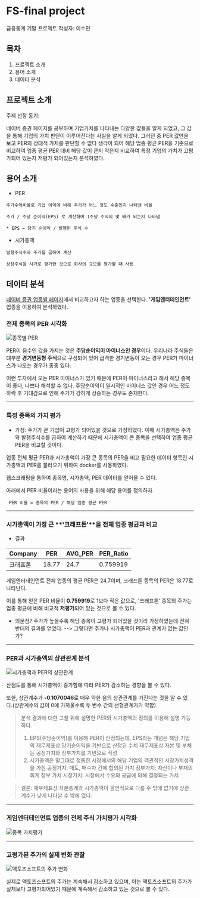 
# FS-final project
금융통계 기말 프로젝트
작성자: 이수민

## 목차
1. 프로젝트 소개
2. 용어 소개
3. 데이터 분석

## 프로젝트 소개
주제 선정 동기:

네이버 증권 페이지를 공부하며 기업가치를 나타내는 다양한 값들을 알게 되었고, 그 값을 통해 기업의 가치 판단이 이루어진다는 사실을 알게 되었다. 그러던 중 PER 값만을 보고 PER의 상대적 가치를 판단할 수 없다 생각이 되어 해당 업종 평균 PER을 기준으로 비교하여 업종 평균 PER 대비 해당 값이 큰지 작은지 비교하여 특정 기업의 가치가 고평가되어 있는지 저평가 되어있는지 분석하였다.


## 용어 소개

* PER
```
주가수익비율로 기업 이익에 비해 주가가 어느 정도 수준인지 나타낸 비율

주가 / 주당 순이익(EPS) 로 계산하며 1주당 수익의 몇 배가 되는지 나타냄

* EPS = 당기 순이익 / 발행된 주식 수
```

* 시가총액
```
발행주식수와 주가를 곱하여 계산

상장주식을 시가로 평가한 것으로 회사의 규모를 평가할 때 사용
```

## 데이터 분석

[네이버 증권 업종별 페이지](https://finance.naver.com/sise/sise_group.naver?type=upjong)에서 비교하고자 하는 업종을 선택한다. 
**'게임엔터테인먼트'** 업종을 이용하여 분석하였다.

### 전체 종목의 PER 시각화
![종목별 PER](https://github.com/soomeng/FS-final-project/assets/127038026/942016a3-d621-4fc7-a677-15c256b187ca)

PER이 음수인 값을 가지는 것은 **주당순이익이 마이너스인 경우**이다. 
우리나라 주식들은 대부분 **경기변동형 주식**으로 구성되어 있어 급격한 경기변동이 오는 경우 PER가 마이너스가 나오는 경우가 종종 있다. 

이런 투자에서 오는 PER 마이너스가 있기 때문에 PER이 마이너스라고 해서 해당 종목이 좋다, 나쁘다 해석할 수 없다.  주당순이익이 일시적인 마이너스 값인 경우 어느 정도 하락 후 기대감으로 인해 주가가 강하게 상승하는 경우도 존재한다.

---
### 특정 종목의 가치 평가

* 가정: 주가가 큰 기업이 고평가 되어있을 것으로 가정하였다.   이때 시가총액은 주가와 발행주식수를 곱하여 계산하기 때문에 시가총액이 큰 종목을 선택하여 업종 평균 PER을 비교할 것이다. 

업종 전체 평균 PER과 시가총액이 가장 큰 종목의 PER을 비교 필요한 데이터 항목인 시가총액과 PER를 불러오기 위하여 docker를 사용하였다.

웹스크래핑을 통하여 종목명, 시가총액, PER 데이터를 얻어올 수 있다. 


아래에서 PER 비율이라는 용어의 사용을 위해 해당 용어를 정의하자.
```
 PER 비율 = 종목의 PER / 해당 업종 평균 PER
```
---
### 시가총액이 가장 큰 **'크래프톤'**을 전체 업종 평균과 비교

* 결과

|Company | PER  |AVG_PER|PER_Ratio|
|--------|------|-------|---------|
|크래프톤 |18.77 |24.7   | 0.759919|

게임엔터테인먼트 전체 업종의 평균 PER은 24.7이며, 크래프톤 종목의 PER은 18.77로 나타난다.

이를 통해 얻은 PER 비율이 **0.759919**로 1보다 작은 값으로, '크래프톤' 종목의 주가는 업종 평균에 비해 비교적 **저평가**되어 있는 것으로 볼 수 있다.


* 의문점?
주가가 높을수록 해당 종목이 고평가 되어있을 것이라 가정하였는데 전혀 반대의 결과를 얻었다.
--> 그렇다면 주가나 시가총액이 PER과 관계가 없는 값인가?

---
### PER과 시가총액의 상관관계 분석

![시가총액과 PER의 상관관계](https://github.com/soomeng/FS-final-project/assets/127038026/31674058-fd38-43e7-8674-fb3102eac818)

산점도를 통해 시가총액이 증가함에 따라 PER가 감소하는 경향을 볼 수 있다.

또한, 상관계수가 **-0.1070046**로 매우 약한 음의 상관관계를 가진다는 것을 알 수 있다.(상관계수의 값이 0에 가까울수록 두 변수 간의 선형관계가가 약함)



>분석 결과에 대한 고찰
위에 설명한 PER와 시가총액의 정의를 이용해 설명 가능하다.
>1.  EPS(주당순이익)를 이용해 PER이 산정되는데, EPS라는 개념은 해당 기업의 재무제표상 당기순이익을 기반으로 산정된 수치
재무제표상 자본 및 부채는 공정가치와 장부가치를 기반으로 작성
>2. 시가총액은 말그대로 정통한 시장에서의 해당 기업의 객관적인 시장가치성격을 가짐
공정가치: 매도, 매수자 간에 합의된 가치
장부가치: 자산이나 부채의 회계 장부 가치
시장가치: 시장에서 수요와 공급에 의해 결정되는 가치

>결론: 재무제표상 자본총계와 시가총액이 필연적으로 다를 수 밖에 없기에 상관계수가 낮게 나타날 수 밖에 없다.

---


### 게임엔터테인먼트 업종의 전체 주식 가치평가 시각화

![종목 가치평가](https://github.com/soomeng/FS-final-project/assets/127038026/556220fc-ad30-4c32-89ce-11c26781ce67)

---

### 고평가된 주가의 실제 변화 관찰
![액토즈소프트의 주가 변화](https://github.com/soomeng/FS-final-project/assets/127038026/4db253f1-81d2-4dba-9709-73a923216f94)

실제로 액토즈소프트의 주가는 계속해서 감소하고 있으며, 이는 액토즈소프트의 주가가 실제보다 고평가되어있기 때문에 계속해서 감소하고 있는 것으로 볼 수 있다.
